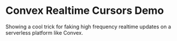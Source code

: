 # Convex Realtime Cursors Demo

Showing a cool trick for faking high frequency realtime updates on a serverless platform like Convex.